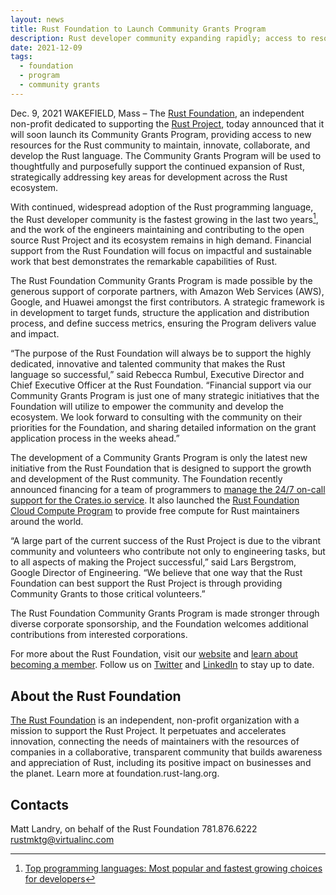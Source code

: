 ```yaml
---
layout: news
title: Rust Foundation to Launch Community Grants Program
description: Rust developer community expanding rapidly; access to resources from Rust Foundation will drive strategic and purposeful Rust growth and sustainability
date: 2021-12-09
tags:
  - foundation
  - program
  - community grants
---
```


Dec. 9, 2021 WAKEFIELD, Mass – The [Rust Foundation](https://foundation.rust-lang.org/), an independent non-profit dedicated to supporting the [Rust Project](https://www.rust-lang.org/), today announced that it will soon launch its Community Grants Program, providing access to new resources for the Rust community to maintain, innovate, collaborate, and develop the Rust language. The Community Grants Program will be used to thoughtfully and purposefully support the continued expansion of Rust, strategically addressing key areas for development across the Rust ecosystem. 

With continued, widespread adoption of the Rust programming language, the Rust developer community is the fastest growing in the last two years[^1], and the work of the engineers maintaining and contributing to the open source Rust Project and its ecosystem remains in high demand. Financial support from the Rust Foundation will focus on impactful and sustainable work that best demonstrates the remarkable capabilities of Rust.

The Rust Foundation Community Grants Program is made possible by the generous support of corporate partners, with Amazon Web Services (AWS), Google, and Huawei amongst the first contributors. A strategic framework is in development to target funds, structure the application and distribution process, and define success metrics, ensuring the Program delivers value and impact. 

“The purpose of the Rust Foundation will always be to support the highly dedicated, innovative and talented community that makes the Rust language so successful,” said Rebecca Rumbul, Executive Director and Chief Executive Officer at the Rust Foundation. “Financial support via our Community Grants Program is just one of many strategic initiatives that the Foundation will utilize to empower the community and develop the ecosystem. We look forward to consulting with the community on their priorities for the Foundation, and sharing detailed information on the grant application process in the weeks ahead.”

The development of a Community Grants Program is only the latest new initiative from the Rust Foundation that is designed to support the growth and development of the Rust community. The Foundation recently announced financing for a team of programmers to [manage the 24/7 on-call support for the Crates.io service](https://foundation.rust-lang.org/posts/2021-10-18-crates-io-oncall-ferrous-systems/). It also launched the [Rust Foundation Cloud Compute Program](https://foundation.rust-lang.org/news/2021-11-16-news-announcing-cloud-compute-initiative/) to provide free compute for Rust maintainers around the world.
  
“A large part of the current success of the Rust Project is due to the vibrant community and volunteers who contribute not only to engineering tasks, but to all aspects of making the Project successful,” said Lars Bergstrom, Google Director of Engineering. “We believe that one way that the Rust Foundation can best support the Rust Project is through providing Community Grants to those critical volunteers.”

The Rust Foundation Community Grants Program is made stronger through diverse corporate sponsorship, and the Foundation welcomes additional contributions from interested corporations.

For more about the Rust Foundation, visit our [website](https://foundation.rust-lang.org/) and [learn about becoming a member](https://foundation.rust-lang.org/info/become-a-member/). Follow us on [Twitter](https://twitter.com/rust_foundation) and [LinkedIn](https://www.linkedin.com/company/rust-foundation/) to stay up to date.

## About the Rust Foundation

[The Rust Foundation](https://foundation.rust-lang.org/) is an independent, non-profit organization with a mission to support the Rust Project. It perpetuates and accelerates innovation, connecting the needs of maintainers with the resources of companies in a collaborative, transparent community that builds awareness and appreciation of Rust, including its positive impact on businesses and the planet. Learn more at foundation.rust-lang.org.

## Contacts

Matt Landry, on behalf of the Rust Foundation
781.876.6222
rustmktg@virtualinc.com

[^1]: [Top programming languages: Most popular and fastest growing choices for developers](https://www.zdnet.com/article/top-programming-languages-most-popular-and-fastest-growing-choices-for-developers/)
